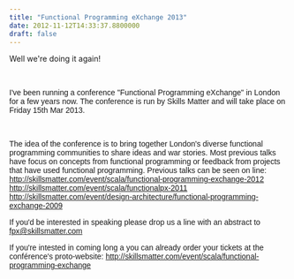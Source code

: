 ```yaml
---
title: "Functional Programming eXchange 2013"
date: 2012-11-12T14:33:37.8800000
draft: false
---
```


<p>Well we're doing it again!</p>
<p> </p>
<p><font face="Arial">I've been running a conference "Functional Programming eXchange" in London for a few years now. The conference is run by Skills Matter and will take place on Friday 15th Mar 2013.</font></p>
<p> </p>
<font face="Arial">
<p>The idea of the conference is to bring together London's diverse functional programming communities to share ideas and war stories. Most previous talks have focus on concepts from functional programming or feedback from projects that have used functional programming. Previous talks can be seen on line:<br />
<a href="http://skillsmatter.com/event/scala/functional-programming-exchange-2012">http://skillsmatter.com/event/scala/functional-programming-exchange-2012</a><br />
<a href="http://skillsmatter.com/event/scala/functionalpx-2011">http://skillsmatter.com/event/scala/functionalpx-2011</a><br />
<a href="http://skillsmatter.com/event/design-architecture/functional-programming-exchange-2009">http://skillsmatter.com/event/design-architecture/functional-programming-exchange-2009</a><br />
</p>
<p>If you'd be interested in speaking please drop us a line with an abstract to <a href="mailto:fpx@skillsmatter.com">fpx@skillsmatter.com</a></p>
<p>If you're intested in coming long a you can already order your tickets at the conférence's proto-website: <a href="http://skillsmatter.com/event/scala/functional-programming-exchange">http://skillsmatter.com/event/scala/functional-programming-exchange</a></p>
</font>
